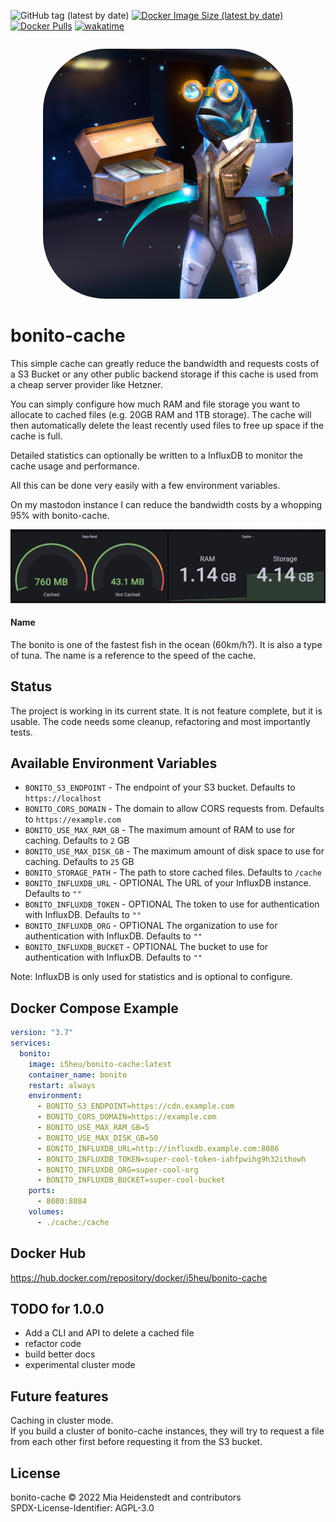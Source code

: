 ![GitHub tag (latest by date)](https://img.shields.io/github/v/tag/i5heu/bonito-cache)
[![Docker Image Size (latest by date)](https://img.shields.io/docker/image-size/i5heu/bonito-cache)](https://hub.docker.com/repository/docker/i5heu/bonito-cache)
[![Docker Pulls](https://img.shields.io/docker/pulls/i5heu/bonito-cache)](https://hub.docker.com/repository/docker/i5heu/bonito-cache)
[![wakatime](https://wakatime.com/badge/github/i5heu/bonito-cache.svg)](https://wakatime.com/badge/github/i5heu/bonito-cache)

<p align="center" style="margin: 2em;">
  <img width="400" height="400" style="border-radius: 25%; max-width: 100%" alt="Logo of a humanoid fish holding notes and a note box" src="./media/logo_small.png">
</p>


# bonito-cache
This simple cache can greatly reduce the bandwidth and requests costs of a S3 Bucket or any other public backend storage if this cache is used from a cheap server provider like Hetzner.  

You can simply configure how much RAM and file storage you want to allocate to cached files (e.g. 20GB RAM and 1TB storage). The cache will then automatically delete the least recently used files to free up space if the cache is full.  

Detailed statistics can optionally be written to a InfluxDB to monitor the cache usage and performance.  

All this can be done very easily with a few environment variables.  

On my mastodon instance I can reduce the bandwidth costs by a whopping 95% with bonito-cache.

![A dashboard showing Data Sent 760MB Cached, 43.1MB Not Cached and 1.14GB RAM and 4.14GB allocated to cache](./media/stats.png)

#### Name
The bonito is one of the fastest fish in the ocean (60km/h?). It is also a type of tuna. The name is a reference to the speed of the cache.

## Status
The project is working in its current state. It is not feature complete, but it is usable.
The code needs some cleanup, refactoring and most importantly tests.

## Available Environment Variables
* `BONITO_S3_ENDPOINT` - The endpoint of your S3 bucket. Defaults to `https://localhost`
* `BONITO_CORS_DOMAIN` - The domain to allow CORS requests from. Defaults to `https://example.com`
* `BONITO_USE_MAX_RAM_GB` - The maximum amount of RAM to use for caching. Defaults to `2` GB
* `BONITO_USE_MAX_DISK_GB` - The maximum amount of disk space to use for caching. Defaults to `25` GB
* `BONITO_STORAGE_PATH` - The path to store cached files. Defaults to `/cache`
* `BONITO_INFLUXDB_URL` - OPTIONAL The URL of your InfluxDB instance. Defaults to `""`
* `BONITO_INFLUXDB_TOKEN` - OPTIONAL The token to use for authentication with InfluxDB. Defaults to `""`
* `BONITO_INFLUXDB_ORG` - OPTIONAL The organization to use for authentication with InfluxDB. Defaults to `""`
* `BONITO_INFLUXDB_BUCKET` - OPTIONAL The bucket to use for authentication with InfluxDB. Defaults to `""`

Note: InfluxDB is only used for statistics and is optional to configure.

## Docker Compose Example
```yaml
version: "3.7"
services:
  bonito:
    image: i5heu/bonito-cache:latest
    container_name: bonito
    restart: always
    environment:
      - BONITO_S3_ENDPOINT=https://cdn.example.com
      - BONITO_CORS_DOMAIN=https://example.com
      - BONITO_USE_MAX_RAM_GB=5
      - BONITO_USE_MAX_DISK_GB=50
      - BONITO_INFLUXDB_URL=http://influxdb.example.com:8086
      - BONITO_INFLUXDB_TOKEN=super-cool-token-iahfpwihg9h32ithowh
      - BONITO_INFLUXDB_ORG=super-cool-org
      - BONITO_INFLUXDB_BUCKET=super-cool-bucket
    ports:
      - 8080:8084
    volumes:
      - ./cache:/cache
```

## Docker Hub
https://hub.docker.com/repository/docker/i5heu/bonito-cache

## TODO for 1.0.0
- Add a CLI and API to delete a cached file
- refactor code
- build better docs
- experimental cluster mode

## Future features
Caching in cluster mode.  
If you build a cluster of bonito-cache instances, they will try to request a file from each other first before requesting it from the S3 bucket.  

## License
bonito-cache © 2022 Mia Heidenstedt and contributors   
SPDX-License-Identifier: AGPL-3.0  
